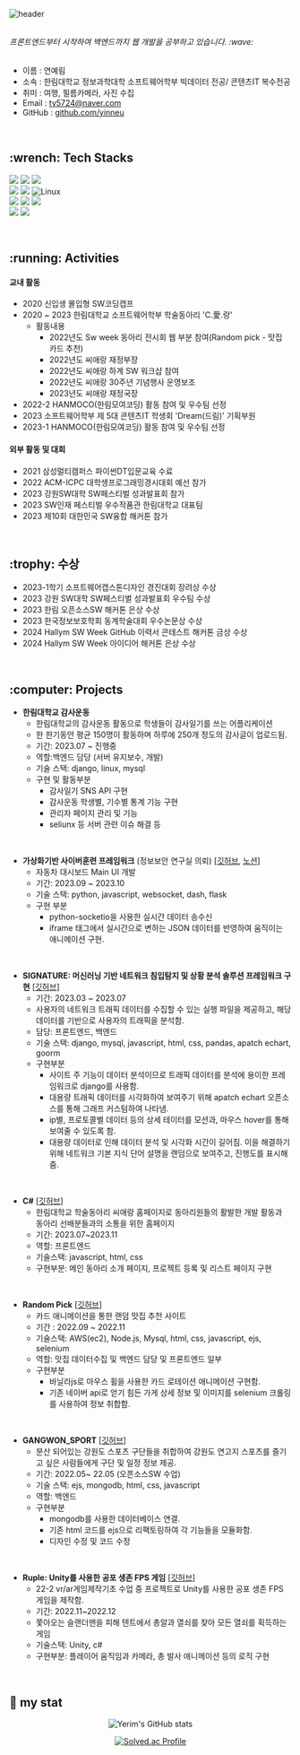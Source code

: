 ![header](https://capsule-render.vercel.app/api?type=cylinder&color=auto&height=100&fontAlignY=50&fontSize=30&animation=blinking&section=header&text=Yerim's%20GitHub%&ustomColorList=0,2,2,5,30)
<!--Copyright © 2020 Ye-Chan Kang-->

<br>
<i>프론트엔드부터 시작하여 백엔드까지 웹 개발을 공부하고 있습니다. :wave:</i>
<br>
<br>

- 이름 : 연예림
- 소속 : 한림대학교 정보과학대학 소프트웨어학부 빅데이터 전공/ 콘텐츠IT 복수전공
- 취미 : 여행, 필름카메라, 사진 수집
- Email : ty5724@naver.com
- GitHub : <a href = "https://github.com/yinneu"> github.com/yinneu </a>


<br>

<h2> :wrench: Tech Stacks </h2>

<img src="https://img.shields.io/badge/JAVASCRIPT-F7DF1E?style=for-the-badge&logo=javascript&logoColor=black"/> <img src="https://img.shields.io/badge/HTML5-E34F26?style=for-the-badge&logo=html5&logoColor=white"/> <img src="https://img.shields.io/badge/CSS3-1572B6?style=for-the-badge&logo=CSS3&logoColor=white"/> <br>
<img src="https://img.shields.io/badge/PYTHON-3776AB?style=for-the-badge&logo=PYTHON&logoColor=white"/>
<img src="https://img.shields.io/badge/JAVA-003648?style=for-the-badge&logo=JAVA&logoColor=white"/> 
![Linux](https://img.shields.io/badge/Linux-FCC624?style=for-the-badge&logo=linux&logoColor=black) <br>
<img src="https://img.shields.io/badge/DJANGO-092E20?style=for-the-badge&logo=DJANGO&logoColor=white"/>
<img src="https://img.shields.io/badge/MYSQL-4479A1?style=for-the-badge&logo=MYSQL&logoColor=white"/>
<img src="https://img.shields.io/badge/NODE.JS-5FA04E?style=for-the-badge&logo=NODE.JS&logoColor=white"/> <br>
<img src="https://img.shields.io/badge/github-181717?style=for-the-badge&logo=github&logoColor=white"/>
<img src="https://img.shields.io/badge/postman-FF6C37?style=for-the-badge&logo=postman&logoColor=white"/>


<br>

<!--![Top Langs](https://github-readme-stats.vercel.app/api/top-langs/?username=yinneu&layout=compact)-->

<h2>  :running: Activities </h2>

<h4> 교내 활동 </h4>

- 2020 신입생 몰입형 SW코딩캡프
- 2020 ~ 2023 한림대학교 소프트웨어학부 학술동아리 'C.愛.랑' </h4>
   - 활동내용 <br>
     - 2022년도 Sw week 동아리 전시회 웹 부분 참여(Random pick - 맛집 카드 추천)
     -  2022년도 씨애랑 재정부장
     - 2022년도 씨애랑 하계 SW 워크샵 참여
      - 2022년도 씨애랑 30주년 기념행사 운영보조
      - 2023년도 씨애랑 재정국장
- 2022-2 HANMOCO(한림모여코딩) 활동 참여 및 우수팀 선정
- 2023 소프트웨어학부 제 5대 콘텐츠IT 학생회 'Dream(드림)' 기획부원
- 2023-1 HANMOCO(한림모여코딩) 활동 참여 및 우수팀 선정


<h4>외부 활동 및 대회</h4>

- 2021 삼성멀티캠퍼스 파이썬DT입문교육 수료
- 2022 ACM-ICPC 대학생프로그래밍경시대회 예선 참가
- 2023 강원SW대학 SW페스티벌 성과발표회 참가
- 2023 SW인재 페스티벌 우수작품관 한림대학교 대표팀
- 2023 제10회 대한민국 SW융합 해커톤 참가

<br>

<h2>:trophy: 수상</h2>
  
- 2023-1학기 소프트웨어캡스톤디자인 경진대회 장려상 수상
- 2023 강원 SW대학 SW페스티벌 성과발표회 우수팀 수상
- 2023 한림 오픈소스SW 해커톤 은상 수상
- 2023 한국정보보호학회 동계학술대회 우수논문상 수상
- 2024 Hallym SW Week GitHub 이력서 콘테스트 해커톤 금상 수상
- 2024 Hallym SW Week 아이디어 해커톤 은상 수상

<br>

<h2> :computer: Projects </h2>

- **한림대학교 감사운동**
  - 한림대학교의 감사운동 활동으로 학생들이 감사일기를 쓰는 어플리케이션
  - 한 한기동안 평균 150명이 활동하며 하루에 250개 정도의 감사글이 업로드됨.
  - 기간: 2023.07 ~ 진행중  
  - 역할:백엔드 담당 (서버 유지보수, 개발)
  - 기술 스택: django, linux, mysql
  - 구현 및 활동부분
      - 감사일기 SNS API 구현
      - 감사운동 학생별, 기수별 통계 기능 구현
      - 관리자 페이지 관리 및 기능
      - seliunx 등 서버 관련 이슈 해결 등
<br>

- **가상화기반 사이버훈련 프레임워크** (정보보안 연구실 의뢰) [<a href="https://github.com/yinneu/car_dashboard">깃허브</a>, <a href="https://harvest-typhoon-397.notion.site/e3f9442efe78455098a78341865085d7">노션</a>]
   - 자동차 대시보드 Main UI 개발
   - 기간: 2023.09 ~ 2023.10
   - 기술 스택: python, javascript, websocket, dash, flask
   - 구현 부분
        - python-socketio을 사용한 실시간 데이터 송수신
        - iframe 태그에서 실시간으로 변하는 JSON 데이터를 반영하여 움직이는 애니메이션 구현.
   <!---  기존 연구원분들이 dash 라이브러리로 구현해놓은 코드를 수정하지 못함.  상위 iframe에서의 태그 값을 받아오기 위해 python-socketio를 사용하여 웹소켓으로 json 데이터를 받아와 처리함. -->
     
<br>

- **SIGNATURE: 머신러닝 기반 네트워크 침입탐지 및 상황 분석 솔루션 프레임워크 구현** [<a href="https://github.com/yinneu/signature">깃허브</a>]
   - 기간: 2023.03 ~ 2023.07
   <!-- - 머신러닝 기반 네트워크 침입탐지 및 상황 분석 솔루션 프레임워크 구현 -->
   - 사용자의 네트워크 트래픽 데이터를 수집할 수 있는 실행 파일을 제공하고, 해당 데이터를 기반으로 사용자의 트래픽을 분석함.
   - 담당: 프론트엔드, 백엔드
   - 기술 스택: django, mysql, javascript, html, css, pandas, apatch echart, goorm
   - 구현부분
       - 사이트 주 기능이 데이터 분석이므로 트래픽 데이터를 분석에 용이한 프레임워크로 django를 사용함.
       - 대용량 트래픽 데이터를 시각화하여 보여주기 위해 apatch echart 오픈소스를 통해 그래프 커스텀하여 나타냄.
       - ip별, 프로토콜별 데이터 등의 상세 테이터를 모션과, 마우스 hover를 통해 보여줄 수 있도록 함.
       - 대용량 데이터로 인해 데이터 분석 및 시각화 시간이 길어짐. 이을 해결하기 위해 네트워크 기본 지식 단어 설명을 랜덤으로 보여주고, 진행도를 표시해줌. 
     
<br>

- **C#** [<a href="https://github.com/yinneu/C-shop">깃허브</a>]
   - 한림대학교 학술동아리 씨애랑 홈페이지로 동아리원들의 활발한 개발 활동과 동아리 선배분들과의 소통을 위한 홈페이지
   - 기간: 2023.07~2023.11
   - 역할: 프론트엔드
   - 기술스택: javascript, html, css
   - 구현부분: 메인 동아리 소개 페이지, 프로젝트 등록 및 리스트 페이지 구현
     
<br>

- **Random Pick** [<a href="https://github.com/yinneu/2022-SWExhibition-MasjibBoard">깃허브</a>]
  - 카드 애니메이션을 통한 랜덤 맛집 추천 사이트
  - 기간 : 2022.09 ~ 2022.11
  - 기술스택: AWS(ec2), Node.js, Mysql, html, css, javascript, ejs, selenium
  - 역할: 맛집 데이터수집 및 백엔드 담당 및 프론트엔드 일부
  - 구현부분
    - 바닐라js로 마우스 휠을 사용한 카드 로테이션 애니메이션 구현함.
    - 기존 네이버 api로 얻기 힘든 가게 상세 정보 및 이미지를 selenium 크롤링를 사용하여 정보 취합함.
   
<br>
  
- **GANGWON_SPORT** [<a href="https://github.com/yinneu/Gangwon_Sports">깃허브</a>]
  - 분산 되어있는 강원도 스포츠 구단들을 취합하여 강원도 연고지 스포츠를 즐기고 싶은 사람들에게 구단 및 일정 정보 제공.
  - 기간: 2022.05~ 22.05 (오픈소스SW 수업)
  - 기술 스택: ejs, mongodb, html, css, javascript
  - 역할: 백엔드
  - 구현부분
       - mongodb를 사용한 데이터베이스 연결.
       - 기존 html 코드를 ejs으로 리팩토링하여 각 기능들을 모듈화함.
       - 디자인 수정 및 코드 수정
   
<br>

-  **Ruple: Unity를 사용한 공포 생존 FPS 게임** [<a href="https://github.com/Junseo11/Rupi">깃허브</a>]
   - 22-2 vr/ar게임제작기초 수업 중 프로젝트로 Unity를 사용한 공포 생존 FPS 게임을 제작함.
   - 기간: 2022.11~2022.12
   - 쫓아오는 슬랜더맨을 피해 텐트에서 총알과 열쇠를 찾아 모든 열쇠를 획득하는 게임
   - 기술스택: Unity, c#
   - 구현부분: 플레이어 움직임과 카메라, 총 발사 애니메이션 등의 로직 구현

<br>

## :stars: my stat
<div align="center">

![Yerim's GitHub stats](https://github-readme-stats.vercel.app/api?username=yinneu&show_icons=true&theme=radical) <br>

[![Solved.ac Profile](http://mazassumnida.wtf/api/generate_badge?boj=yinneu)](https://solved.ac/yinneu)

</div>

